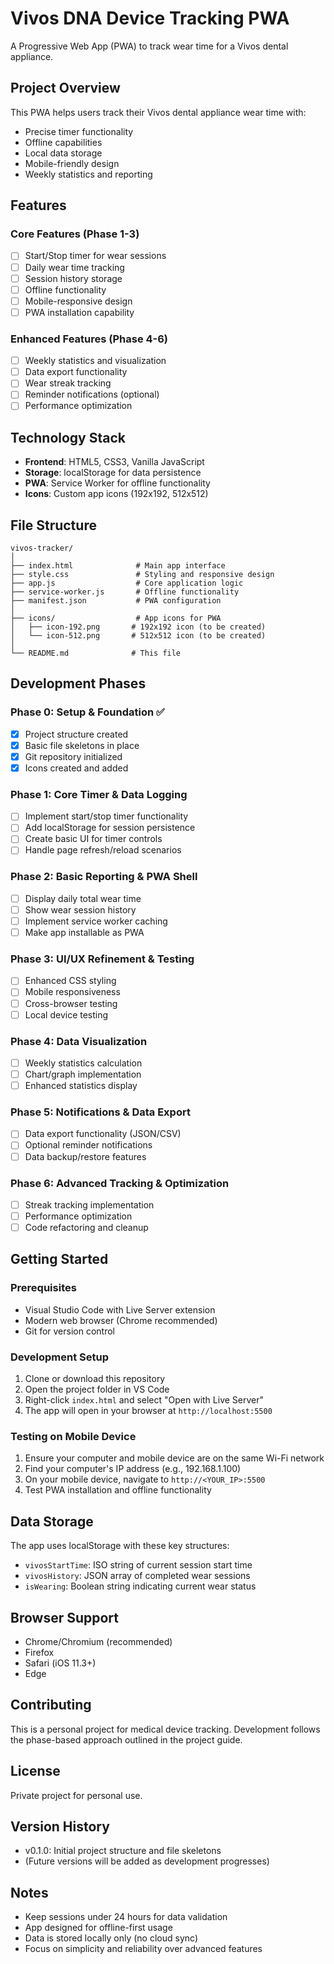 # Vivos DNA Device Tracking PWA

A Progressive Web App (PWA) to track wear time for a Vivos dental appliance.

## Project Overview

This PWA helps users track their Vivos dental appliance wear time with:
- Precise timer functionality
- Offline capabilities
- Local data storage
- Mobile-friendly design
- Weekly statistics and reporting

## Features

### Core Features (Phase 1-3)
- [ ] Start/Stop timer for wear sessions
- [ ] Daily wear time tracking
- [ ] Session history storage
- [ ] Offline functionality
- [ ] Mobile-responsive design
- [ ] PWA installation capability

### Enhanced Features (Phase 4-6)
- [ ] Weekly statistics and visualization
- [ ] Data export functionality
- [ ] Wear streak tracking
- [ ] Reminder notifications (optional)
- [ ] Performance optimization

## Technology Stack

- **Frontend**: HTML5, CSS3, Vanilla JavaScript
- **Storage**: localStorage for data persistence
- **PWA**: Service Worker for offline functionality
- **Icons**: Custom app icons (192x192, 512x512)

## File Structure

```
vivos-tracker/
│
├── index.html              # Main app interface
├── style.css               # Styling and responsive design
├── app.js                  # Core application logic
├── service-worker.js       # Offline functionality
├── manifest.json           # PWA configuration
│
├── icons/                  # App icons for PWA
│   ├── icon-192.png       # 192x192 icon (to be created)
│   └── icon-512.png       # 512x512 icon (to be created)
│
└── README.md              # This file
```

## Development Phases

### Phase 0: Setup & Foundation ✅
- [x] Project structure created
- [x] Basic file skeletons in place
- [x] Git repository initialized
- [x] Icons created and added

### Phase 1: Core Timer & Data Logging
- [ ] Implement start/stop timer functionality
- [ ] Add localStorage for session persistence
- [ ] Create basic UI for timer controls
- [ ] Handle page refresh/reload scenarios

### Phase 2: Basic Reporting & PWA Shell
- [ ] Display daily total wear time
- [ ] Show wear session history
- [ ] Implement service worker caching
- [ ] Make app installable as PWA

### Phase 3: UI/UX Refinement & Testing
- [ ] Enhanced CSS styling
- [ ] Mobile responsiveness
- [ ] Cross-browser testing
- [ ] Local device testing

### Phase 4: Data Visualization
- [ ] Weekly statistics calculation
- [ ] Chart/graph implementation
- [ ] Enhanced statistics display

### Phase 5: Notifications & Data Export
- [ ] Data export functionality (JSON/CSV)
- [ ] Optional reminder notifications
- [ ] Data backup/restore features

### Phase 6: Advanced Tracking & Optimization
- [ ] Streak tracking implementation
- [ ] Performance optimization
- [ ] Code refactoring and cleanup

## Getting Started

### Prerequisites
- Visual Studio Code with Live Server extension
- Modern web browser (Chrome recommended)
- Git for version control

### Development Setup
1. Clone or download this repository
2. Open the project folder in VS Code
3. Right-click `index.html` and select "Open with Live Server"
4. The app will open in your browser at `http://localhost:5500`

### Testing on Mobile Device
1. Ensure your computer and mobile device are on the same Wi-Fi network
2. Find your computer's IP address (e.g., 192.168.1.100)
3. On your mobile device, navigate to `http://<YOUR_IP>:5500`
4. Test PWA installation and offline functionality

## Data Storage

The app uses localStorage with these key structures:

- `vivosStartTime`: ISO string of current session start time
- `vivosHistory`: JSON array of completed wear sessions
- `isWearing`: Boolean string indicating current wear status

## Browser Support

- Chrome/Chromium (recommended)
- Firefox
- Safari (iOS 11.3+)
- Edge

## Contributing

This is a personal project for medical device tracking. Development follows the phase-based approach outlined in the project guide.

## License

Private project for personal use.

## Version History

- v0.1.0: Initial project structure and file skeletons
- (Future versions will be added as development progresses)

## Notes

- Keep sessions under 24 hours for data validation
- App designed for offline-first usage
- Data is stored locally only (no cloud sync)
- Focus on simplicity and reliability over advanced features
